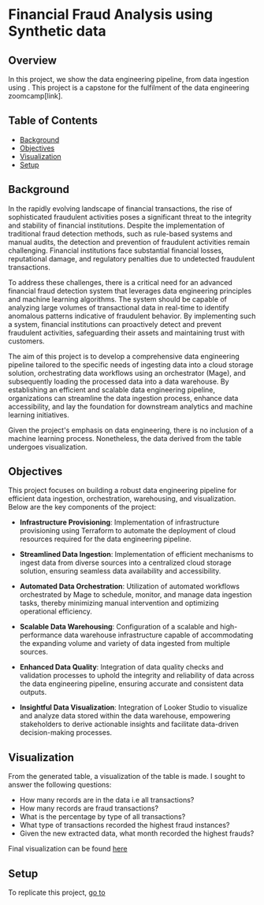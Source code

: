 # Financial Fraud Analysis using Synthetic data 

## Overview
In this project, we show the data engineering pipeline, from data ingestion using . This project is a capstone for the fulfilment of the data engineering zoomcamp[link].

## Table of Contents
- [Background](#background)
- [Objectives](#obectives)
- [Visualization](#visualization)
- [Setup](#setup)

## Background
In the rapidly evolving landscape of financial transactions, the rise of sophisticated fraudulent activities poses a significant threat to the integrity and stability of financial institutions. Despite the implementation of traditional fraud detection methods, such as rule-based systems and manual audits, the detection and prevention of fraudulent activities remain challenging. Financial institutions face substantial financial losses, reputational damage, and regulatory penalties due to undetected fraudulent transactions.

To address these challenges, there is a critical need for an advanced financial fraud detection system that leverages data engineering principles and machine learning algorithms. The system should be capable of analyzing large volumes of transactional data in real-time to identify anomalous patterns indicative of fraudulent behavior. By implementing such a system, financial institutions can proactively detect and prevent fraudulent activities, safeguarding their assets and maintaining trust with customers.

The aim of this project is to develop a comprehensive data engineering pipeline tailored to the specific needs of ingesting data into a cloud storage solution, orchestrating data workflows using an orchestrator (Mage), and subsequently loading the processed data into a data warehouse. By establishing an efficient and scalable data engineering pipeline, organizations can streamline the data ingestion process, enhance data accessibility, and lay the foundation for downstream analytics and machine learning initiatives.

Given the project's emphasis on data engineering, there is no inclusion of a machine learning process. Nonetheless, the data derived from the table undergoes visualization. 


## Objectives

This project focuses on building a robust data engineering pipeline for efficient data ingestion, orchestration, warehousing, and visualization. Below are the key components of the project:

- **Infrastructure Provisioning**: Implementation of infrastructure provisioning using Terraform to automate the deployment of cloud resources required for the data engineering pipeline.

- **Streamlined Data Ingestion**: Implementation of efficient mechanisms to ingest data from diverse sources into a centralized cloud storage solution, ensuring seamless data availability and accessibility.

- **Automated Data Orchestration**: Utilization of automated workflows orchestrated by Mage to schedule, monitor, and manage data ingestion tasks, thereby minimizing manual intervention and optimizing operational efficiency.

- **Scalable Data Warehousing**: Configuration of a scalable and high-performance data warehouse infrastructure capable of accommodating the expanding volume and variety of data ingested from multiple sources.

- **Enhanced Data Quality**: Integration of data quality checks and validation processes to uphold the integrity and reliability of data across the data engineering pipeline, ensuring accurate and consistent data outputs.

- **Insightful Data Visualization**: Integration of Looker Studio to visualize and analyze data stored within the data warehouse, empowering stakeholders to derive actionable insights and facilitate data-driven decision-making processes.

## Visualization
From the generated table, a visualization of the table is made. I sought to answer the following questions:
- How many records are in the data i.e all transactions?
- How many records are fraud transactions?
- What is the percentage by type of all transactions?
- What type of transactions recorded the highest fraud instances?
- Given the new extracted data, what month recorded the highest frauds?

Final visualization can be found [here](https://lookerstudio.google.com/reporting/5da912e1-8240-4d4c-a25c-d5f0b7454233)

## Setup
To replicate this project, [go to](setup.md)



